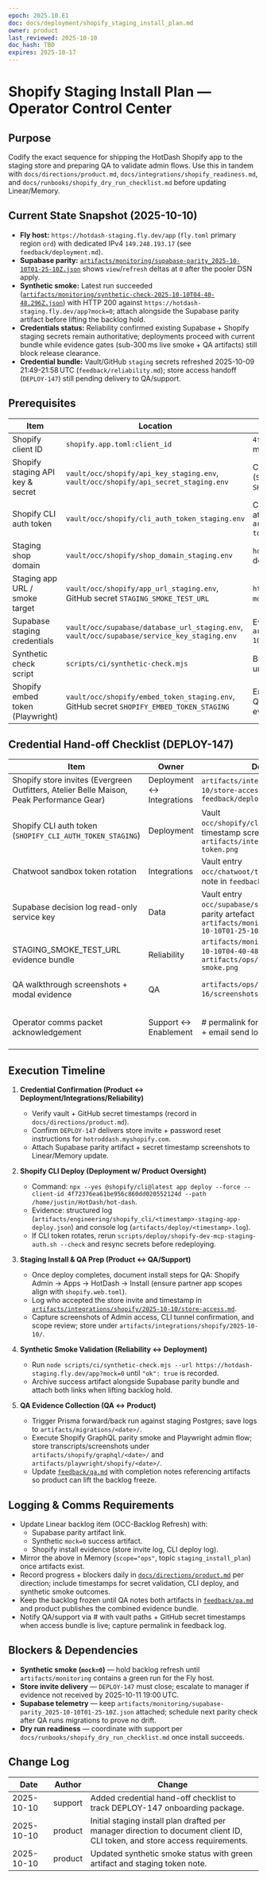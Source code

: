 ```yaml
---
epoch: 2025.10.E1
doc: docs/deployment/shopify_staging_install_plan.md
owner: product
last_reviewed: 2025-10-10
doc_hash: TBD
expires: 2025-10-17
---
```

# Shopify Staging Install Plan — Operator Control Center

## Purpose
Codify the exact sequence for shipping the HotDash Shopify app to the staging store and preparing QA to validate admin flows. Use this in tandem with `docs/directions/product.md`, `docs/integrations/shopify_readiness.md`, and `docs/runbooks/shopify_dry_run_checklist.md` before updating Linear/Memory.

## Current State Snapshot (2025-10-10)
- **Fly host:** `https://hotdash-staging.fly.dev/app` (`fly.toml` primary region `ord`) with dedicated IPv4 `149.248.193.17` (see `feedback/deployment.md`).
- **Supabase parity:** [`artifacts/monitoring/supabase-parity_2025-10-10T01-25-10Z.json`](../../artifacts/monitoring/supabase-parity_2025-10-10T01-25-10Z.json) shows `view`/`refresh` deltas at `0` after the pooler DSN apply.
- **Synthetic smoke:** Latest run succeeded ([`artifacts/monitoring/synthetic-check-2025-10-10T04-40-48.296Z.json`](../../artifacts/monitoring/synthetic-check-2025-10-10T04-40-48.296Z.json)) with HTTP 200 against `https://hotdash-staging.fly.dev/app?mock=0`; attach alongside the Supabase parity artifact before lifting the backlog hold.
- **Credentials status:** Reliability confirmed existing Supabase + Shopify staging secrets remain authoritative; deployments proceed with current bundle while evidence gates (sub-300 ms live smoke + QA artifacts) still block release clearance.
- **Credential bundle:** Vault/GitHub `staging` secrets refreshed 2025-10-09 21:49-21:58 UTC (`feedback/reliability.md`); store access handoff (`DEPLOY-147`) still pending delivery to QA/support.

## Prerequisites
| Item | Location | Notes |
|------|----------|-------|
| Shopify client ID | `shopify.app.toml:client_id` | `4f72376ea61be956c860dd020552124d` — matches staging API key vault entry. |
| Shopify staging API key & secret | `vault/occ/shopify/api_key_staging.env`, `vault/occ/shopify/api_secret_staging.env` | Confirm GitHub `staging` environment mirrors (`SHOPIFY_API_KEY_STAGING`, `SHOPIFY_API_SECRET_STAGING`). |
| Shopify CLI auth token | `vault/occ/shopify/cli_auth_token_staging.env` | Confirm latest rotation timestamp in vault; attach CLI output screenshot in `artifacts/integrations/shopify/<date>/cli-token.png`. |
| Staging shop domain | `vault/occ/shopify/shop_domain_staging.env` | `hotroddash.myshopify.com`; ensure invite delivered before QA validation. |
| Staging app URL / smoke target | `vault/occ/shopify/app_url_staging.env`, GitHub secret `STAGING_SMOKE_TEST_URL` | `https://hotdash-staging.fly.dev/app` / `...?mock=0`. |
| Supabase staging credentials | `vault/occ/supabase/database_url_staging.env`, `vault/occ/supabase/service_key_staging.env` | Evidence bundle at `artifacts/monitoring/supabase-parity_2025-10-10T01-25-10Z.json`. |
| Synthetic check script | `scripts/ci/synthetic-check.mjs` | Budget 800 ms with warmup delay; rerun until green artifact captured for `?mock=0`. |
| Shopify embed token (Playwright) | `vault/occ/shopify/embed_token_staging.env`, GitHub secret `SHOPIFY_EMBED_TOKEN_STAGING` | Enables Admin iframe loads during QA/localization Playwright suites; rotate every 30 days. |

## Credential Hand-off Checklist (DEPLOY-147)
| Item | Owner | Delivery Evidence | Pending Actions |
|------|-------|-------------------|-----------------|
| Shopify store invites (Evergreen Outfitters, Atelier Belle Maison, Peak Performance Gear) | Deployment ↔ Integrations | `artifacts/integrations/shopify/2025-10-10/store-access.md` + # permalink in `feedback/deployment.md` | 🔴 Pending DEPLOY-147 closeout; escalate if not delivered by 2025-10-11 19:00 UTC. |
| Shopify CLI auth token (`SHOPIFY_CLI_AUTH_TOKEN_STAGING`) | Deployment | Vault `occ/shopify/cli_auth_token_staging.env` + timestamp screenshot stored in `artifacts/integrations/shopify/<date>/cli-token.png` | Await confirmation of latest rotation; log timestamp in `docs/directions/product.md`. |
| Chatwoot sandbox token rotation | Integrations | Vault entry `occ/chatwoot/token_sandbox_staging.env` + note in `feedback/integrations.md` | Verify token aligns with 2025-10-16 dry run scenarios; request acknowledgement once rotated. |
| Supabase decision log read-only service key | Data | Vault entry `occ/supabase/service_key_staging.env` + parity artefact `artifacts/monitoring/supabase-parity_2025-10-10T01-25-10Z.json` | Confirm read-only scope documented; attach vault timestamp screenshot before sharing with support. |
| STAGING_SMOKE_TEST_URL evidence bundle | Reliability | `artifacts/monitoring/synthetic-check-2025-10-10T04-40-48.296Z.json` + screenshot `artifacts/ops/dry_run_2025-10-16/mock0-smoke.png` | Capture new screenshot once `?mock=0` returns 200 and notify support/enablement. |
| QA walkthrough screenshots + modal evidence | QA | `artifacts/ops/dry_run_2025-10-16/screenshots/` + entry in `feedback/qa.md` | Prep mock-mode captures now; replace with live-mode set post-credential delivery. |
| Operator comms packet acknowledgement | Support ↔ Enablement | # permalink for internal broadcast (`#occ-ops`) + email send log | Stage templates (docs/marketing/launch_comms_packet.md §2B); send once checklist items above marked complete. |

## Execution Timeline
1. **Credential Confirmation (Product ↔ Deployment/Integrations/Reliability)**
   - Verify vault + GitHub secret timestamps (record in `docs/directions/product.md`).
   - Confirm `DEPLOY-147` delivers store invite + password reset instructions for `hotroddash.myshopify.com`.
   - Attach Supabase parity artifact + secret timestamp screenshots to Linear/Memory update.

2. **Shopify CLI Deploy (Deployment w/ Product Oversight)**
   - Command: `npx --yes @shopify/cli@latest app deploy --force --client-id 4f72376ea61be956c860dd020552124d --path /home/justin/HotDash/hot-dash`.
   - Evidence: structured log (`artifacts/engineering/shopify_cli/<timestamp>-staging-app-deploy.json`) and console log (`artifacts/deploy/<timestamp>.log`).
   - If CLI token rotates, rerun `scripts/deploy/shopify-dev-mcp-staging-auth.sh --check` and resync secrets before redeploying.

3. **Staging Install & QA Prep (Product ↔ QA/Support)**
   - Once deploy completes, document install steps for QA: Shopify Admin → Apps → HotDash → Install (ensure partner app scopes align with `shopify.web.toml`).
   - Log who accepted the store invite and timestamp in [`artifacts/integrations/shopify/2025-10-10/store-access.md`](../../artifacts/integrations/shopify/2025-10-10/store-access.md).
   - Capture screenshots of Admin access, CLI tunnel confirmation, and scope review; store under `artifacts/integrations/shopify/2025-10-10/`.

4. **Synthetic Smoke Validation (Reliability ↔ Deployment)**
   - Run `node scripts/ci/synthetic-check.mjs --url https://hotdash-staging.fly.dev/app?mock=0` until `"ok": true` is recorded.
   - Archive success artifact alongside Supabase parity bundle and attach both links when lifting backlog hold.

5. **QA Evidence Collection (QA ↔ Product)**
   - Trigger Prisma forward/back run against staging Postgres; save logs to `artifacts/migrations/<date>/`.
   - Execute Shopify GraphQL parity smoke and Playwright admin flow; store transcripts/screenshots under `artifacts/shopify/graphql/<date>/` and `artifacts/playwright/shopify/<date>/`.
   - Update [`feedback/qa.md`](../../feedback/qa.md) with completion notes referencing artifacts so product can lift the backlog freeze.

## Logging & Comms Requirements
- Update Linear backlog item (OCC-Backlog Refresh) with:
  - Supabase parity artifact link.
  - Synthetic `mock=0` success artifact.
  - Shopify install evidence (store invite log, CLI deploy log).
- Mirror the above in Memory (`scope="ops"`, topic `staging_install_plan`) once artifacts exist.
- Record progress + blockers daily in [`docs/directions/product.md`](../../docs/directions/product.md) per direction; include timestamps for secret validation, CLI deploy, and synthetic smoke outcomes.
- Keep the backlog frozen until QA notes both artifacts in [`feedback/qa.md`](../../feedback/qa.md) and product publishes the combined evidence bundle.
- Notify QA/support via # with vault paths + GitHub secret timestamps when access bundle is live; capture permalink in feedback log.

## Blockers & Dependencies
- **Synthetic smoke (`mock=0`)** — hold backlog refresh until `artifacts/monitoring` contains a green run for the Fly host.
- **Store invite delivery** — `DEPLOY-147` must close; escalate to manager if evidence not received by 2025-10-11 19:00 UTC.
- **Supabase telemetry** — keep `artifacts/monitoring/supabase-parity_2025-10-10T01-25-10Z.json` attached; schedule next parity check after QA runs migrations to prove no drift.
- **Dry run readiness** — coordinate with support per `docs/runbooks/shopify_dry_run_checklist.md` once install succeeds.

## Change Log
| Date | Author | Change |
|------|--------|--------|
| 2025-10-10 | support | Added credential hand-off checklist to track DEPLOY-147 onboarding package. |
| 2025-10-10 | product | Initial staging install plan drafted per manager direction to document client ID, CLI token, and store access requirements. |
| 2025-10-10 | product | Updated synthetic smoke status with green artifact and staging token note. |
